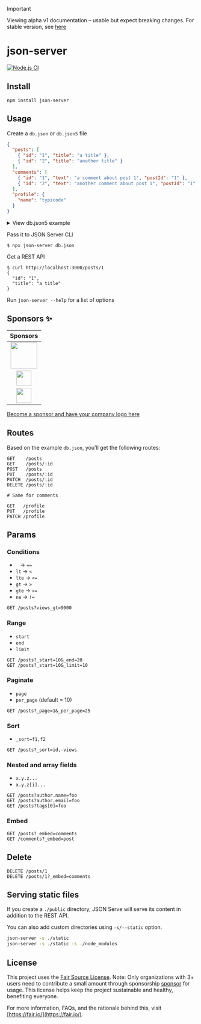 > [!IMPORTANT]
> Viewing alpha v1 documentation – usable but expect breaking changes. For stable version, see [here](https://github.com/typicode/json-server/tree/v0)

# json-server

[![Node.js CI](https://github.com/typicode/json-server/actions/workflows/node.js.yml/badge.svg)](https://github.com/typicode/json-server/actions/workflows/node.js.yml)

## Install

```shell
npm install json-server
```

## Usage

Create a `db.json` or `db.json5` file

```json
{
  "posts": [
    { "id": "1", "title": "a title" },
    { "id": "2", "title": "another title" }
  ],
  "comments": [
    { "id": "1", "text": "a comment about post 1", "postId": "1" },
    { "id": "2", "text": "another comment about post 1", "postId": "1" }
  ],
  "profile": {
    "name": "typicode"
  }
}
```

<details>

<summary>View db.json5 example</summary>

```json5
{
  posts: [
    { id: '1', title: 'a title' },
    { id: '2', title: 'another title' },
  ],
  comments: [
    { id: '1', text: 'a comment about post 1', postId: '1' },
    { id: '2', text: 'another comment about post 1', postId: '1' },
  ],
  profile: {
    name: 'typicode',
  },
}
```

You can read more about JSON5 format [here](https://github.com/json5/json5).

</details>

Pass it to JSON Server CLI

```shell
$ npx json-server db.json
```

Get a REST API

```shell
$ curl http://localhost:3000/posts/1
{
  "id": "1",
  "title": "a title"
}
```

Run `json-server --help` for a list of options

## Sponsors ✨

|                                                                                    Sponsors                                                                                    |
| :----------------------------------------------------------------------------------------------------------------------------------------------------------------------------: |
|                         <a href="https://mockend.com/" target="_blank"><img src="https://jsonplaceholder.typicode.com/mockend.svg" height="70px"></a>                          |
| <a href="https://www.storyblok.com/" target="_blank"><img src="https://github.com/typicode/json-server/assets/5502029/c6b10674-4ada-4616-91b8-59d30046b45a" height="40px"></a> |
|  <a href="https://betterstack.com/" target="_blank"><img src="https://github.com/typicode/json-server/assets/5502029/44679f8f-9671-470d-b77e-26d90b90cbdc" height="40px"></a>  |

[Become a sponsor and have your company logo here](https://github.com/users/typicode/sponsorship)

## Routes

Based on the example `db.json`, you'll get the following routes:

```
GET    /posts
GET    /posts/:id
POST   /posts
PUT    /posts/:id
PATCH  /posts/:id
DELETE /posts/:id

# Same for comments
```

```
GET   /profile
PUT   /profile
PATCH /profile
```

## Params

### Conditions

- ` ` → `==`
- `lt` → `<`
- `lte` → `<=`
- `gt` → `>`
- `gte` → `>=`
- `ne` → `!=`

```
GET /posts?views_gt=9000
```

### Range

- `start`
- `end`
- `limit`

```
GET /posts?_start=10&_end=20
GET /posts?_start=10&_limit=10
```

### Paginate

- `page`
- `per_page` (default = 10)

```
GET /posts?_page=1&_per_page=25
```

### Sort

- `_sort=f1,f2`

```
GET /posts?_sort=id,-views
```

### Nested and array fields

- `x.y.z...`
- `x.y.z[i]...`

```
GET /posts?author.name=foo
GET /posts?author.email=foo
GET /posts?tags[0]=foo
```

### Embed

```
GET /posts?_embed=comments
GET /comments?_embed=post
```

## Delete

```
DELETE /posts/1
DELETE /posts/1?_embed=comments
```

## Serving static files

If you create a `./public` directory, JSON Serve will serve its content in addition to the REST API.

You can also add custom directories using `-s/--static` option.

```sh
json-server -s ./static
json-server -s ./static -s ./node_modules
```

## License

This project uses the [Fair Source License](https://fair.io/). Note: Only organizations with 3+ users need to contribute a small amount through sponsorship [sponsor](https://github.com/sponsors/typicode) for usage. This license helps keep the project sustainable and healthy, benefiting everyone.

For more information, FAQs, and the rationale behind this, visit [https://fair.io/](https://fair.io/).
